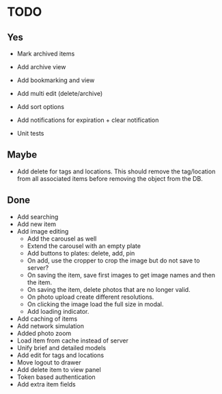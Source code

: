 # TODO

## Yes

- Mark archived items
- Add archive view

- Add bookmarking and view

- Add multi edit (delete/archive)
- Add sort options

- Add notifications for expiration + clear notification

- Unit tests

## Maybe

- Add delete for tags and locations. 
This should remove the tag/location from all associated
items before removing the object from the DB.

## Done

- Add searching
- Add new item
- Add image editing
  - Add the carousel as well
  - Extend the carousel with an empty plate
  - Add buttons to plates: delete, add, pin
  - On add, use the cropper to crop the image but do not save to server?
  - On saving the item, save first images to get image names and then the item.
  - On saving the item, delete photos that are no longer valid.
  - On photo upload create different resolutions.
  - On clicking the image load the full size in modal.
  - Add loading indicator.
- Add caching of items
- Add network simulation
- Added photo zoom
- Load item from cache instead of server
- Unify brief and detailed models
- Add edit for tags and locations
- Move logout to drawer
- Add delete item to view panel
- Token based authentication
- Add extra item fields